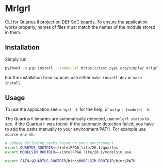 # Mrlgrl
CLI for Quartus II project on DE1-SoC boards.
To ensure the application works properly,
names of files must match the names of the module stored in them.

## Installation
Simply run:
```sh
python3 -m pip install --index-url https://test.pypi.org/simple/ mrlgrl
```

For the installation from sources use either `make install-dev` or `make install`.

## Usage
To use the application see `mrlgrl -h` for the help, or `mrlgrl [module] -h`.

The Quartus II binaries are automatically detected, use `mrlgrl status` to see,
if the Quartus II was found. If the automatic detection failed, you have to
add the paths manually to your environment PATH. For example use `source env.sh`:
```sh
# Update following paths based on your environment
export QUARTUS_ROOTDIR=~/intelFPGA_lite/20.1/quartus
export MODELSIM_ROOTDIR=~/intelFPGA_lite/20.1/modelsim_ase

export PATH=$QUARTUS_ROOTDIR/bin:$MODELSIM_ROOTDIR/bin:$PATH
```
